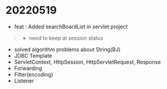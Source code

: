 # 20220519

- feat :  Added searchBoardList in servlet project 
> + need to keep at session status
- solved algorithm problems about String(BJ)
- JDBC Template
- ServletContext, HttpSession, HttpServletRequest, Response
- Forwarding
- Filter(encoding)
- Listener
